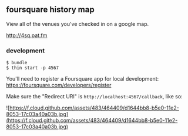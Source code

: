 ## foursquare history map ##

View all of the venues you've checked in on a google map.

http://4sq.pat.fm

### development ###

    $ bundle
    $ thin start -p 4567

You'll need to register a Foursquare app for local development: https://foursquare.com/developers/register

Make sure the "Redirect URI" is `http://localhost:4567/callback`, like so:

![https://f.cloud.github.com/assets/483/464409/d1644bb8-b5e0-11e2-8053-17c03a40a03b.jpg](https://f.cloud.github.com/assets/483/464409/d1644bb8-b5e0-11e2-8053-17c03a40a03b.jpg)